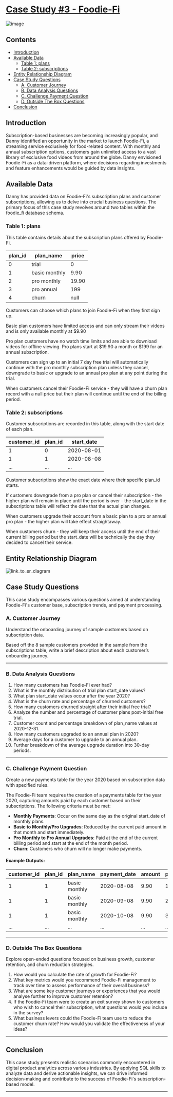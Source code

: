 # [Case Study #3 - Foodie-Fi](https://8weeksqlchallenge.com/case-study-3/)

![image](https://8weeksqlchallenge.com/images/case-study-designs/3.png)


## Contents
- [Introduction](#introduction)
- [Available Data](#available-data)
    - [Table 1: plans](#table-1-plans)
    - [Table 2: subscriptions](#table-2-subscriptions)
- [Entity Relationship Diagram](#entity-relationship-diagram)
- [Case Study Questions](#case-study-questions)
    - [A. Customer Journey](#a-customer-journey)
    - [B. Data Analysis Questions](#b-data-analysis-questions)
    - [C. Challenge Payment Question](#c-challenge-payment-question)
    - [D. Outside The Box Questions](#d-outside-the-box-questions)
- [Conclusion](#conclusion)

  
## Introduction
Subscription-based businesses are becoming increasingly popular, and Danny identified an opportunity in the market to launch Foodie-Fi, a streaming service exclusively for food-related content. With monthly and annual subscription options, customers gain unlimited access to a vast library of exclusive food videos from around the globe. Danny envisioned Foodie-Fi as a data-driven platform, where decisions regarding investments and feature enhancements would be guided by data insights.

## Available Data
Danny has provided data on Foodie-Fi's subscription plans and customer subscriptions, allowing us to delve into crucial business questions. The primary focus of this case study revolves around two tables within the foodie_fi database schema.


### Table 1: plans
This table contains details about the subscription plans offered by Foodie-Fi.

| plan_id | plan_name      | price |
|---------|----------------|-------|
| 0       | trial          | 0     |
| 1       | basic monthly  | 9.90  |
| 2       | pro monthly    | 19.90 |
| 3       | pro annual     | 199   |
| 4       | churn          | null  |

Customers can choose which plans to join Foodie-Fi when they first sign up.

Basic plan customers have limited access and can only stream their videos and is only available monthly at $9.90

Pro plan customers have no watch time limits and are able to download videos for offline viewing. Pro plans start at $19.90 a month or $199 for an annual subscription.

Customers can sign up to an initial 7 day free trial will automatically continue with the pro monthly subscription plan unless they cancel, downgrade to basic or upgrade to an annual pro plan at any point during the trial.

When customers cancel their Foodie-Fi service - they will have a churn plan record with a null price but their plan will continue until the end of the billing period.

### Table 2: subscriptions
Customer subscriptions are recorded in this table, along with the start date of each plan.

| customer_id | plan_id | start_date |
|-------------|---------|------------|
| 1           | 0       | 2020-08-01 |
| 1           | 1       | 2020-08-08 |
| ...         | ...     | ...        |


Customer subscriptions show the exact date where their specific plan_id starts.

If customers downgrade from a pro plan or cancel their subscription - the higher plan will remain in place until the period is over - the start_date in the subscriptions table will reflect the date that the actual plan changes.

When customers upgrade their account from a basic plan to a pro or annual pro plan - the higher plan will take effect straightaway.

When customers churn - they will keep their access until the end of their current billing period but the start_date will be technically the day they decided to cancel their service.

## Entity Relationship Diagram
![link_to_er_diagram](https://8weeksqlchallenge.com/images/case-study-3-erd.png)


## Case Study Questions
This case study encompasses various questions aimed at understanding Foodie-Fi's customer base, subscription trends, and payment processing.

### A. Customer Journey
Understand the onboarding journey of sample customers based on subscription data.

Based off the 8 sample customers provided in the sample from the subscriptions table, write a brief description about each customer’s onboarding journey.

---
### B. Data Analysis Questions
1. How many customers has Foodie-Fi ever had?
2. What is the monthly distribution of trial plan start_date values?
3. What plan start_date values occur after the year 2020?
4. What is the churn rate and percentage of churned customers?
5. How many customers churned straight after their initial free trial?
6. Analyze the number and percentage of customer plans post-initial free trial.
7. Customer count and percentage breakdown of plan_name values at 2020-12-31.
8. How many customers upgraded to an annual plan in 2020?
9. Average days for a customer to upgrade to an annual plan.
10. Further breakdown of the average upgrade duration into 30-day periods.
    
----

### C. Challenge Payment Question

Create a new payments table for the year 2020 based on subscription data with specified rules.

The Foodie-Fi team requires the creation of a payments table for the year 2020, capturing amounts paid by each customer based on their subscriptions. The following criteria must be met:

- **Monthly Payments**: Occur on the same day as the original start_date of monthly plans.
- **Basic to Monthly/Pro Upgrades**: Reduced by the current paid amount in that month and start immediately.
- **Pro Monthly to Pro Annual Upgrades**: Paid at the end of the current billing period and start at the end of the month period.
- **Churn**: Customers who churn will no longer make payments.

#### Example Outputs:

| customer_id | plan_id | plan_name     | payment_date | amount | payment_order |
|-------------|---------|---------------|--------------|--------|---------------|
| 1           | 1       | basic monthly | 2020-08-08   | 9.90   | 1             |
| 1           | 1       | basic monthly | 2020-09-08   | 9.90   | 2             |
| 1           | 1       | basic monthly | 2020-10-08   | 9.90   | 3             |
| ...         | ...     | ...           | ...          | ...    | ...           |



---


### D. Outside The Box Questions
Explore open-ended questions focused on business growth, customer retention, and churn reduction strategies.


1. How would you calculate the rate of growth for Foodie-Fi?
2. What key metrics would you recommend Foodie-Fi management to track over time to assess performance of their overall business?
3. What are some key customer journeys or experiences that you would analyse further to improve customer retention?
4. If the Foodie-Fi team were to create an exit survey shown to customers who wish to cancel their subscription, what questions would you include in the survey?
5. What business levers could the Foodie-Fi team use to reduce the customer churn rate? How would you validate the effectiveness of your ideas?

----
## Conclusion
This case study presents realistic scenarios commonly encountered in digital product analytics across various industries. By applying SQL skills to analyze data and derive actionable insights, we can drive informed decision-making and contribute to the success of Foodie-Fi's subscription-based model.

---

